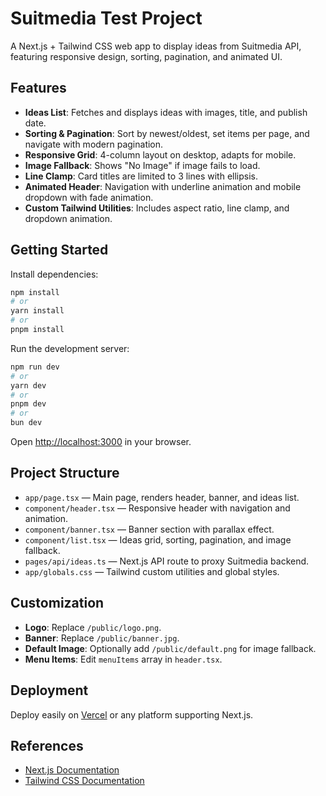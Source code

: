 # Suitmedia Test Project

A Next.js + Tailwind CSS web app to display ideas from Suitmedia API, featuring responsive design, sorting, pagination, and animated UI.

## Features

- **Ideas List**: Fetches and displays ideas with images, title, and publish date.
- **Sorting & Pagination**: Sort by newest/oldest, set items per page, and navigate with modern pagination.
- **Responsive Grid**: 4-column layout on desktop, adapts for mobile.
- **Image Fallback**: Shows "No Image" if image fails to load.
- **Line Clamp**: Card titles are limited to 3 lines with ellipsis.
- **Animated Header**: Navigation with underline animation and mobile dropdown with fade animation.
- **Custom Tailwind Utilities**: Includes aspect ratio, line clamp, and dropdown animation.

## Getting Started

Install dependencies:

```bash
npm install
# or
yarn install
# or
pnpm install
```

Run the development server:

```bash
npm run dev
# or
yarn dev
# or
pnpm dev
# or
bun dev
```

Open [http://localhost:3000](http://localhost:3000) in your browser.

## Project Structure

- `app/page.tsx` — Main page, renders header, banner, and ideas list.
- `component/header.tsx` — Responsive header with navigation and animation.
- `component/banner.tsx` — Banner section with parallax effect.
- `component/list.tsx` — Ideas grid, sorting, pagination, and image fallback.
- `pages/api/ideas.ts` — Next.js API route to proxy Suitmedia backend.
- `app/globals.css` — Tailwind custom utilities and global styles.

## Customization

- **Logo**: Replace `/public/logo.png`.
- **Banner**: Replace `/public/banner.jpg`.
- **Default Image**: Optionally add `/public/default.png` for image fallback.
- **Menu Items**: Edit `menuItems` array in `header.tsx`.

## Deployment

Deploy easily on [Vercel](https://vercel.com/) or any platform supporting Next.js.

## References

- [Next.js Documentation](https://nextjs.org/docs)
- [Tailwind CSS Documentation](https://tailwindcss.com/docs)

